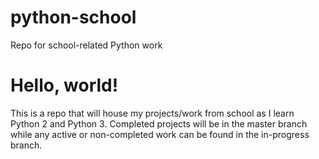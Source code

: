 # python-school
Repo for school-related Python work
# Hello, world!
This is a repo that will house my projects/work from school as I learn Python 2 and Python 3. Completed projects will be in the master branch while any active or non-completed work can be found in the in-progress branch.
